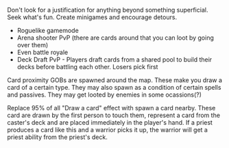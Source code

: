 Don't look for a justification for anything beyond something superficial. Seek what's fun. Create minigames and encourage detours.
- Roguelike gamemode
- Arena shooter PvP (there are cards around that you can loot by going over them)
- Even battle royale
- Deck Draft PvP - Players draft cards from a shared pool to build their decks before battling each other. Losers pick first


Card proximity GOBs are spawned around the map. These make you draw a card of a certain type. They may also spawn as a condition of certain spells and passives. They may get looted by enemies in some ocassions(?)

Replace 95% of all "Draw a card" effect with spawn a card nearby. These card are drawn by the first person to touch them, represent a card from the caster's deck and are placed immediately in the player's hand. If a priest produces a card like this and a warrior picks it up, the warrior will get a priest ability from the priest's deck.

